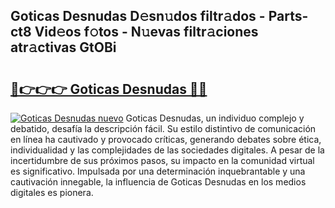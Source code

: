 ## Goticas Desnudas D𝚎sn𝚞dos filtr𝚊dos - Parts-ct8 Vid𝚎os f𝚘tos - N𝚞evas filtr𝚊ciones atr𝚊ctivas GtOBi

# <h2><a href="http://mb1vbn2.tromn.icu/?c=Goticas+Desnudas">🔗👉👉👉 Goticas Desnudas 🔗🔗</a></h2>

[![Goticas Desnudas nuevo](https://i.imgur.com/pEAQMta.gif)](http://mb1vbn2.tromn.icu/?c=Goticas+Desnudas)
Goticas Desnudas, un individuo complejo y debatido, desafía la descripción fácil. Su estilo distintivo de comunicación en línea ha cautivado y provocado críticas, generando debates sobre ética, individualidad y las complejidades de las sociedades digitales. A pesar de la incertidumbre de sus próximos pasos, su impacto en la comunidad virtual es significativo. Impulsada por una determinación inquebrantable y una cautivación innegable, la influencia de Goticas Desnudas en los medios digitales es pionera.
